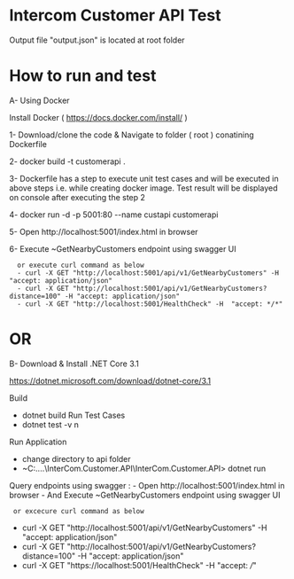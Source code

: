 # Intercom Customer API Test

Output file "output.json" is located at root folder 

# How to run and test 

A- Using Docker

Install Docker ( https://docs.docker.com/install/ )

   1- Download/clone the code & Navigate to folder ( root ) conatining Dockerfile 

   2- docker build -t customerapi .

   3- Dockerfile has a step to execute unit test cases and will be executed in above steps i.e. while creating docker image.
      Test result will be displayed on console after executing the step 2

   4- docker run -d -p 5001:80 --name custapi customerapi

   5- Open http://localhost:5001/index.html in browser

   6- Execute ~GetNearbyCustomers endpoint using swagger UI 

      or execute curl command as below
      - curl -X GET "http://localhost:5001/api/v1/GetNearbyCustomers" -H "accept: application/json"
      - curl -X GET "http://localhost:5001/api/v1/GetNearbyCustomers?distance=100" -H "accept: application/json"
      - curl -X GET "http://localhost:5001/HealthCheck" -H  "accept: */*"

# OR

B- Download & Install .NET Core 3.1

   https://dotnet.microsoft.com/download/dotnet-core/3.1

   Build
   - dotnet build
   Run Test Cases
   - dotnet test -v n

   Run Application
   - change directory to api folder
   - ~C:\....\InterCom.Customer.API\InterCom.Customer.API> dotnet run

   Query endpoints 
     using swagger :
        - Open http://localhost:5001/index.html in browser
        - And Execute ~GetNearbyCustomers endpoint using swagger UI 

     or excecure curl command as below
   - curl -X GET "http://localhost:5001/api/v1/GetNearbyCustomers" -H "accept: application/json"
   - curl -X GET "http://localhost:5001/api/v1/GetNearbyCustomers?distance=100" -H "accept: application/json"
   - curl -X GET "https://localhost:5001/HealthCheck" -H  "accept: */*"



